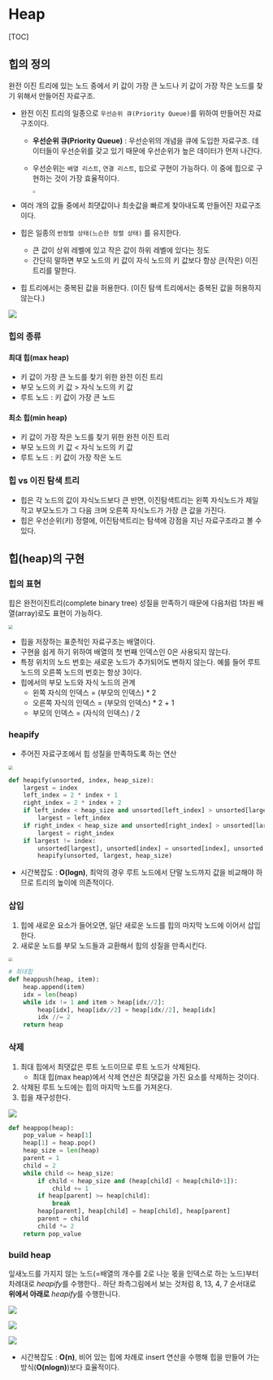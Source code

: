 # Heap

[TOC]

## 힙의 정의

완전 이진 트리에 있는 노드 중에서 키 값이 가장 큰 노드나 키 값이 가장 작은 노드를 찾기 위해서 만들어진 자료구조.

- 완전 이진 트리의 일종으로 `우선순위 큐(Priority Queue)`를 위하여 만들어진 자료구조이다.

  - **우선순위 큐(Priority Queue)** : 우선순위의 개념을 큐에 도입한 자료구조. 데이터들이 우선순위를 갖고 있기 때문에 우선순위가 높은 데이터가 먼저 나간다.

  - 우선순위는 `배열 리스트`, `연결 리스트`, `힙`으로 구현이 가능하다. 이 중에 힙으로 구현하는 것이 가장 효율적이다.

    <img src="images/05_Heap/heap01.png" style="zoom:33%;" />

    

- 여러 개의 값들 중에서 최댓값이나 최솟값을 빠르게 찾아내도록 만들어진 자료구조이다.

- 힙은 일종의 `반정렬 상태(느슨한 정렬 상태)` 를 유지한다.
  - 큰 값이 상위 레벨에 있고 작은 값이 하위 레벨에 있다는 정도
  - 간단히 말하면 부모 노드의 키 값이 자식 노드의 키 값보다 항상 큰(작은) 이진 트리를 말한다.
  
- 힙 트리에서는 중복된 값을 허용한다. (이진 탐색 트리에서는 중복된 값을 허용하지 않는다.)



![](images/05_Heap/heap00.png)



### 힙의 종류

#### 최대 힙(max heap)

- 키 값이 가장 큰 노드를 찾기 위한 완전 이진 트리
- 부모 노드의 키 값 > 자식 노드의 키 값
- 루트 노드 : 키 값이 가장 큰 노드

#### 최소 힙(min heap)

- 키 값이 가장 작은 노드를 찾기 위한 완전 이진 트리
- 부모 노드의 키 값 < 자식 노드의 키 값
- 루트 노드 : 키 값이 가장 작은 노드



### 힙 vs 이진 탐색 트리

- 힙은 각 노드의 값이 자식노드보다 큰 반면, 이진탐색트리는 왼쪽 자식노드가 제일 작고 부모노드가 그 다음 크며 오른쪽 자식노드가 가장 큰 값을 가진다.
-  힙은 우선순위(키) 정렬에, 이진탐색트리는 탐색에 강점을 지닌 자료구조라고 볼 수 있다. 





## 힙(heap)의 구현

### 힙의 표현

힙은 완전이진트리(complete binary tree) 성질을 만족하기 때문에 다음처럼 1차원 배열(array)로도 표현이 가능하다.

<img src="images/05_Heap/heap02.png" style="zoom:50%;" />

- 힙을 저장하는 표준적인 자료구조는 배열이다.
- 구현을 쉽게 하기 위하여 배열의 첫 번째 인덱스인 0은 사용되지 않는다.
- 특정 위치의 노드 번호는 새로운 노드가 추가되어도 변하지 않는다.
  예를 들어 루트 노드의 오른쪽 노드의 번호는 항상 3이다.
- 힙에서의 부모 노드와 자식 노드의 관계
  - 왼쪽 자식의 인덱스 = (부모의 인덱스) * 2
  - 오른쪽 자식의 인덱스 = (부모의 인덱스) * 2 + 1
  - 부모의 인덱스 = (자식의 인덱스) / 2



### heapify

- 주어진 자료구조에서 힙 성질을 만족하도록 하는 연산

<img src="images/05_Heap/heap03.png" style="zoom:50%;" />

```python
def heapify(unsorted, index, heap_size):
    largest = index
    left_index = 2 * index + 1
    right_index = 2 * index + 2
    if left_index < heap_size and unsorted[left_index] > unsorted[largest]:
        largest = left_index
    if right_index < heap_size and unsorted[right_index] > unsorted[largest]:
        largest = right_index
    if largest != index:
        unsorted[largest], unsorted[index] = unsorted[index], unsorted[largest]
        heapify(unsorted, largest, heap_size)
```

- 시간복잡도 : **O(logn)**, 최악의 경우 루트 노드에서 단말 노드까지 값을 비교해야 하므로 트리의 높이에 의존적이다.



### 삽입

1. 힙에 새로운 요소가 들어오면, 일단 새로운 노드를 힙의 마지막 노드에 이어서 삽입한다.
2. 새로운 노드를 부모 노드들과 교환해서 힙의 성질을 만족시킨다.

<img src="images/05_Heap/heap04.png" style="zoom:48%;" />



```python
# 최대힙
def heappush(heap, item):
    heap.append(item)
    idx = len(heap)
    while idx != 1 and item > heap[idx//2]:
        heap[idx], heap[idx//2] = heap[idx//2], heap[idx]
        idx //= 2
    return heap
```



### 삭제

1. 최대 힙에서 최댓값은 루트 노드이므로 루트 노드가 삭제된다.
   - 최대 힙(max heap)에서 삭제 연산은 최댓값을 가진 요소를 삭제하는 것이다.
2. 삭제된 루트 노드에는 힙의 마지막 노드를 가져온다.
3. 힙을 재구성한다.

![](images/05_Heap/heap05.png)



```python
def heappop(heap):
    pop_value = heap[1]
    heap[1] = heap.pop()
    heap_size = len(heap)
    parent = 1
    child = 2
    while child <= heap_size:
        if child < heap_size and (heap[child] < heap[child+1]):
            child += 1
        if heap[parent] >= heap[child]:
            break
        heap[parent], heap[child] = heap[child], heap[parent]
        parent = child
        child *= 2
    return pop_value
```



### build heap

 잎새노드를 가지지 않는 노드(=배열의 개수를 2로 나눈 몫을 인덱스로 하는 노드)부터 차례대로 *heapify*를 수행한다.. 하단 좌측그림에서 보는 것처럼 8, 13, 4, 7 순서대로 **위에서 아래로** *heapify*를 수행한니다. 

![](images/05_Heap/heap06.png)

![](images/05_Heap/heap07.png)

![](images/05_Heap/heap08.png)

- 시간복잡도 : **O(n)**, 비어 있는 힙에 차례로 insert 연산을 수행해 힙을 만들어 가는 방식(**O(nlogn)**)보다 효율적이다.